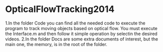 # OpticalFlowTracking2014
1.In the folder Code you can find all the needed code to execute the program to track moving objects based on optical flow. You must execute the Interface.m and then follow it simple operation by selectin the desired videos.
2.In the folder Docs are some extra documents of interest, but the main one, the memory, is in the root of the folder.